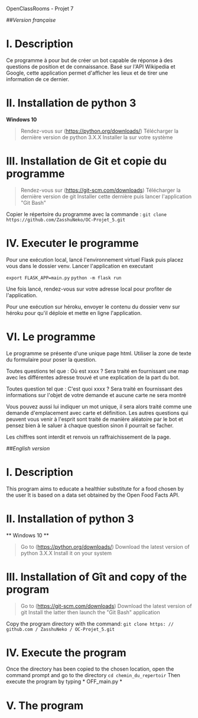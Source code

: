 OpenClassRooms - Projet 7

*##Version française*

I. Description
==============

Ce programme à pour but de créer un bot capable de réponse à des questions de position et de connaissance.
Basé sur l'API Wikipedia et Google, cette application permet d'afficher les lieux et de tirer une information de ce dernier.

II. Installation de python 3
============================

**Windows 10**
> Rendez-vous sur (https://python.org/downloads/)
> Télécharger la dernière version de python 3.X.X
> Installer la sur votre système

III. Installation de Git et copie du programme
==============================================

> Rendez-vous sur (https://git-scm.com/downloads)
> Télécharger la dernière version de git
> Installer cette dernière puis lancer l'application "Git Bash"

Copier le répertoire du programme avec la commande : `git clone https://github.com/ZasshuNeko/OC-Projet_5.git`


IV. Executer le programme
=========================

Pour une exécution local, lancé l'environnement virtuel Flask puis placez vous dans le dossier venv. 
Lancer l'application en executant 

`export FLASK_APP=main.py`
`python -m flask run`

Une fois lancé, rendez-vous sur votre adresse local pour profiter de l'application.

Pour une exécution sur héroku, envoyer le contenu du dossier venv sur héroku pour qu'il déploie et mette en ligne l'application.

VI. Le programme
================

Le programme se présente d'une unique page html. 
Utiliser la zone de texte du formulaire pour poser la question.

Toutes questions tel que : Où est xxxx ?
Sera traité en fournissant une map avec les différentes adresse trouvé et une explication de la part du bot.

Toutes question tel que : C'est quoi xxxx ?
Sera traité en fournissant des informations sur l'objet de votre demande et aucune carte ne sera montré

Vous pouvez aussi lui indiquer un mot unique, il sera alors traité comme une demande d'emplacement avec carte et définition.
Les autres questions qui peuvent vous venir à l'esprit sont traité de manière aléatoire par le bot et pensez bien à le saluer à chaque question sinon il pourrait se facher.

Les chiffres sont interdit et renvois un raffraichissement de la page.


*##English version*

I. Description
==============

This program aims to educate a healthier substitute for a food chosen by the user
It is based on a data set obtained by the Open Food Facts API.

II. Installation of python 3
============================

** Windows 10 **
> Go to (https://python.org/downloads/)
> Download the latest version of python 3.X.X
> Install it on your system

III. Installation of Gît and copy of the program
================================================

> Go to (https://git-scm.com/downloads)
> Download the latest version of git
> Install the latter then launch the "Git Bash" application

Copy the program directory with the command: `git clone https: // github.com / ZasshuNeko / OC-Projet_5.git`


IV. Execute the program
=========================

Once the directory has been copied to the chosen location, open the command prompt and go to the directory
`cd chemin_du_repertoir`
Then execute the program by typing * OFF_main.py *

V. The program
================

